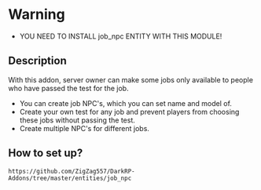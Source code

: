 # Warning
* YOU NEED TO INSTALL job_npc ENTITY WITH THIS MODULE!

## Description
  With this addon, server owner can make some jobs only available to people who have passed the test for the job.

* You can create job NPC's, which you can set name and model of.
* Create your own test for any job and prevent players from choosing these jobs without passing the test.
* Create multiple NPC's for different jobs.

## How to set up?
	https://github.com/ZigZag557/DarkRP-Addons/tree/master/entities/job_npc


